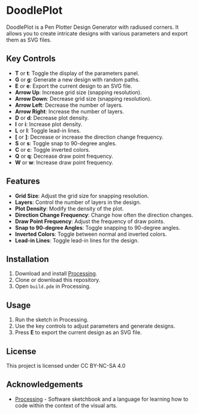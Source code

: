 # DoodlePlot

DoodlePlot is a Pen Plotter Design Generator with radiused corners. It allows you to create intricate designs with various parameters and export them as SVG files.

## Key Controls

- **T** or **t**: Toggle the display of the parameters panel.
- **G** or **g**: Generate a new design with random paths.
- **E** or **e**: Export the current design to an SVG file.
- **Arrow Up**: Increase grid size (snapping resolution).
- **Arrow Down**: Decrease grid size (snapping resolution).
- **Arrow Left**: Decrease the number of layers.
- **Arrow Right**: Increase the number of layers.
- **D** or **d**: Decrease plot density.
- **I** or **i**: Increase plot density.
- **L** or **l**: Toggle lead-in lines.
- **[** or **]**: Decrease or increase the direction change frequency.
- **S** or **s**: Toggle snap to 90-degree angles.
- **C** or **c**: Toggle inverted colors.
- **Q** or **q**: Decrease draw point frequency.
- **W** or **w**: Increase draw point frequency.

## Features

- **Grid Size**: Adjust the grid size for snapping resolution.
- **Layers**: Control the number of layers in the design.
- **Plot Density**: Modify the density of the plot.
- **Direction Change Frequency**: Change how often the direction changes.
- **Draw Point Frequency**: Adjust the frequency of draw points.
- **Snap to 90-degree Angles**: Toggle snapping to 90-degree angles.
- **Inverted Colors**: Toggle between normal and inverted colors.
- **Lead-in Lines**: Toggle lead-in lines for the design.

## Installation

1. Download and install [Processing](https://processing.org/download/).
2. Clone or download this repository.
3. Open `build.pde` in Processing.

## Usage

1. Run the sketch in Processing.
2. Use the key controls to adjust parameters and generate designs.
3. Press **E** to export the current design as an SVG file.

## License

This project is licensed under CC BY-NC-SA 4.0 

## Acknowledgements

- [Processing](https://processing.org/) - Software sketchbook and a language for learning how to code within the context of the visual arts.
